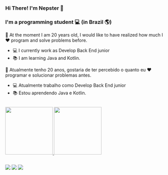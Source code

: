### Hi There! I'm Nepster 👋 

### I'm a programming student  💻 (in Brazil 🌎)

<p> 👤 At the moment I am 20 years old, I would like to have realized how much I ❤️ program and solve problems before.
  
- 💻 I currently work as Develop Back End junior
- 📚 I am learning Java and Kotlin.

<p> 👤 Atualmente tenho 20 anos, gostaria de ter percebido o quanto eu ❤️ programar e solucionar problemas antes.
  
- 💻 Atualmente trabalho como Develop Back End junior
- 📚 Estou aprendendo Java e Kotlin.
<h2></h2>  
  <div>
  <a href="https://github.com/NepsterBR">
  <img height="150em" src="https://github-readme-stats.vercel.app/api?username=NepsterBR&amp;show_icons=true&amp;theme=dark&amp;include_all_commits=true&amp;count_private=true">
  <img height="150em" src="https://github-readme-stats.vercel.app/api/top-langs/?username=NepsterBR&amp;layout=compact&amp;langs_count=7&amp;theme=dark" >
</a></div>
<h2></h2>
<div>
  <a href="https://discord.gg/7RA7PZ9yrM" target="_blank"><img src="https://img.shields.io/badge/Discord-7289DA?style=for-the-badge&amp;logo=discord&amp;logoColor=white" target="_blank"></a>
  <a href="mailto:gabrielnepster1@gmail.com"><img src="https://img.shields.io/badge/-Gmail-%23333?style=for-the-badge&amp;logo=gmail&amp;logoColor=white" style="max-width:100%;"></a>
  <a href="https://www.linkedin.com/in/gabriel-ferreira-97220b1aa/" target="_blank"><img src="https://img.shields.io/badge/-LinkedIn-%230077B5?style=for-the-badge&amp;logo=linkedin&amp;logoColor=white" target="_blank"></a>
    
</div>

